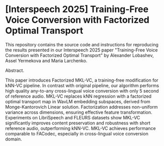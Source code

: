 # [Interspeech 2025] Training-Free Voice Conversion with Factorized Optimal Transport

This repository contains the source code and instructions for reproducing the results presented in our Interspeech 2025 paper "Training-Free Voice Conversion with Factorized Optimal Transport" by Alexander Lobashev, Assel Yermekova and Maria Larchenko.

Abstract.

This paper introduces Factorized MKL-VC, a training-free modification for kNN-VC pipeline.
In contrast with original pipeline, our algorithm performs high quality any-to-any cross-lingual voice conversion with only 5 second of reference audio. MKL-VC replaces kNN regression with a factorized optimal transport map in WavLM embedding subspaces, derived from Monge-Kantorovich Linear solution. Factorization addresses non-uniform variance across dimensions, ensuring effective feature transformation. Experiments on LibriSpeech and FLEURS datasets show MKL-VC significantly improves content preservation and robustness with short reference audio, outperforming kNN-VC. MKL-VC achieves performance comparable to FACodec, especially in cross-lingual voice conversion domain.
